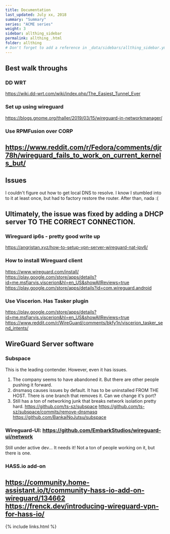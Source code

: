 ```yaml
---
title: Documentation 
last_updated: July xx, 2018
summary: "Summary"
series: "ACME series"
weight: 3
sidebar: allthing_sidebar
permalink: allthing_.html
folder: allthing
# Don't forget to add a reference in _data/sidebars/allthing_sidebar.yml and/or _data/topnav.yml 
---
```

## Best walk throughs
### DD WRT
https://wiki.dd-wrt.com/wiki/index.php/The_Easiest_Tunnel_Ever

### Set up using wireguard
https://blogs.gnome.org/thaller/2019/03/15/wireguard-in-networkmanager/

### Use RPMFusion over CORP
https://www.reddit.com/r/Fedora/comments/djr78h/wireguard_fails_to_work_on_current_kernels_but/
---

## Issues
I couldn't figure out how to get local DNS to resolve. I know I stumbled into to it at least once, but had to factory restore the router. After than, nada :(

Ultimately, the issue was fixed by adding a DHCP server TO THE CORRECT CONNECTION.
---


### Wireguard ip6s - pretty good write up
https://angristan.xyz/how-to-setup-vpn-server-wireguard-nat-ipv6/

### How to install Wireguard client
https://www.wireguard.com/install/
https://play.google.com/store/apps/details?id=me.msfjarvis.viscerion&hl=en_US&showAllReviews=true
https://play.google.com/store/apps/details?id=com.wireguard.android

### Use Viscerion. Has Tasker plugin
https://play.google.com/store/apps/details?id=me.msfjarvis.viscerion&hl=en_US&showAllReviews=true
https://www.reddit.com/r/WireGuard/comments/bkfy1n/viscerion_tasker_send_intents/

## WireGuard Server software
### Subspace
This is the leading contender. However, even it has issues. 
1. The company seems to have abandoned it. But there are other people pushing it forward.
2. dnsmasq causes issues by default. It has to be uninstalled FROM THE HOST. There is one branch that removes it. Can we change it's port?
3. Still has a ton of networking junk that breaks network isolation pretty hard. 
https://github.com/ts-sz/subspace
https://github.com/ts-sz/subspace/commits/remove-dnsmasq
https://github.com/BankaiNoJutsu/subspace

### Wireguard-UI: https://github.com/EmbarkStudios/wireguard-ui/network
Still under active dev... It needs it! Not a ton of people working on it, but there is one.

### HASS.io add-on
https://community.home-assistant.io/t/community-hass-io-add-on-wireguard/134662
https://frenck.dev/introducing-wireguard-vpn-for-hass-io/
---
{% include links.html %}

